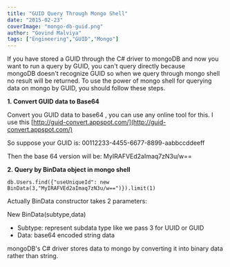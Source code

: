 ```yaml
---
title: "GUID Query Through Mongo Shell"
date: "2015-02-23"
coverImage: "mongo-db-guid.png"
author: "Govind Malviya"
tags: ["Engineering","GUID","Mongo"]
---
```


If you have stored a GUID through the C# driver to mongoDB and now you want to run a query by GUID, you can't query directly because mongoDB doesn't recognize GUID so when we query through mongo shell no result will be returned. To use the power of mongo shell for querying data on mongo by GUID, you should follow these steps.

**1. Convert GUID data to Base64**

Convert you GUID data to base64 , you can use any online tool for this. I use this [http://guid-convert.appspot.com/](http://guid-convert.appspot.com/)

So suppose your GUID is: 00112233-4455-6677-8899-aabbccddeeff

Then the base 64 version will be: MyIRAFVEd2aImaq7zN3u/w==

**2. Query by BinData object in mongo shell**
```
db.Users.find({"useUniqueId": new BinData(3,"MyIRAFVEd2aImaq7zN3u/w==")}).limit(1)
```
Actually BinData constructor takes 2 parameters:

New BinData(subtype,data)

- Subtype: represent subdata type like we pass 3 for UUID or GUID
- Data: base64 encoded string data

mongoDB's C# driver stores data to mongo by converting it into binary data rather than string.

